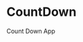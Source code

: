 # CountDown
 Count Down App
   
        
                                    
                           
               
         
    
